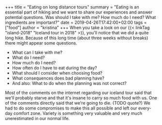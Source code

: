 +++
title = "Eating on long distance tours"
summary = "Eating is an essential part of hiking and we want to share our experiences and answer potential questions. Was should I take with me? How much do I need? What ingredients are important?"
date = 2019-04-26T17:42:00+02:00
tags = ["food"]
author = "kristina"
+++
When you take a look on our {{< linkTag "island-2018" "Iceland tour in 2018" >}}, you'll notice that we did a quite long hike.
Because of this long time (about three weeks without breaks) there might appear some questions.

* What can I take with me?
* What do I need?
* How much do I need?
* How often do I have to eat during the day?
* What should I consider when choosing food?
* What consequences does bad planning have?
* And also: What to do when the planning was not correct?

Most of the comments on the internet regarding our iceland tour said that we'll probably starve and that it's insane to carry so much food with us.
One of the comments directly said that we're going to die. (TODO quote?)
We had to do some compromises to make this all possible and left our every-day comfort zone.
Variety is something very valuable and very much unerestimated in our normal life.
